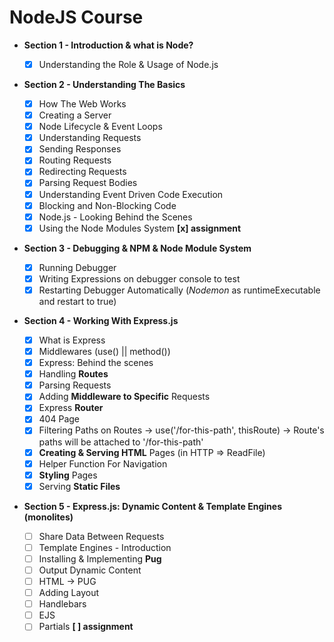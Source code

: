 # NodeJS Course

- **Section 1 - Introduction & what is Node?**

  - [x] Understanding the Role & Usage of Node.js

- **Section 2 - Understanding The Basics**

  - [x] How The Web Works
  - [x] Creating a Server
  - [x] Node Lifecycle & Event Loops
  - [x] Understanding Requests
  - [x] Sending Responses
  - [x] Routing Requests
  - [x] Redirecting Requests
  - [x] Parsing Request Bodies
  - [x] Understanding Event Driven Code Execution
  - [x] Blocking and Non-Blocking Code
  - [x] Node.js - Looking Behind the Scenes
  - [x] Using the Node Modules System
        **[x] assignment**

- **Section 3 - Debugging & NPM & Node Module System**

  - [x] Running Debugger
  - [x] Writing Expressions on debugger console to test
  - [x] Restarting Debugger Automatically (_Nodemon_ as runtimeExecutable and restart to true)

- **Section 4 - Working With Express.js**

  - [x] What is Express
  - [x] Middlewares (use() || method())
  - [x] Express: Behind the scenes
  - [x] Handling **Routes**
  - [x] Parsing Requests
  - [x] Adding **Middleware to Specific** Requests
  - [x] Express **Router**
  - [x] 404 Page
  - [x] Filtering Paths on Routes -> use('/for-this-path', thisRoute) -> Route's paths will be attached to '/for-this-path'
  - [x] **Creating & Serving HTML** Pages (in HTTP => ReadFile)
  - [x] Helper Function For Navigation
  - [x] **Styling** Pages
  - [x] Serving **Static Files**

- **Section 5 - Express.js: Dynamic Content & Template Engines (monolites)**

  - [ ] Share Data Between Requests
  - [ ] Template Engines - Introduction
  - [ ] Installing & Implementing **Pug**
  - [ ] Output Dynamic Content
  - [ ] HTML -> PUG
  - [ ] Adding Layout
  - [ ] Handlebars
  - [ ] EJS
  - [ ] Partials
        **[ ] assignment**
